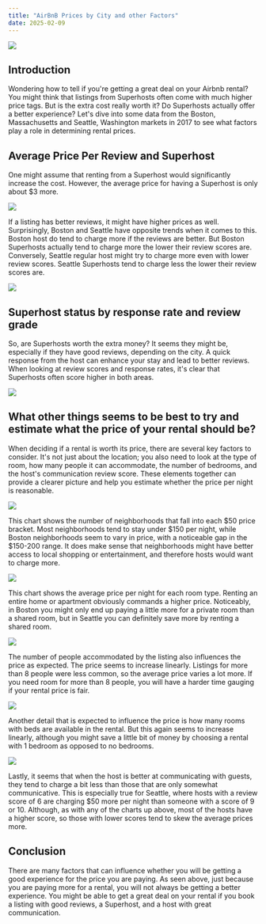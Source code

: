 ```yaml
---
title: "AirBnB Prices by City and other Factors"
date: 2025-02-09
---
```


<img src="{{site.url}}/images/istockphoto-1408230637-1024x1024.jpg">

## Introduction

Wondering how to tell if you're getting a great deal on your Airbnb rental? You might think that listings from Superhosts often come with much higher price tags. But is the extra cost really worth it? Do Superhosts actually offer a better experience? Let's dive into some data from the Boston, Massachusetts and Seattle, Washington markets in 2017 to see what factors play a role in determining rental prices.

## Average Price Per Review and Superhost

One might assume that renting from a Superhost would significantly increase the cost. However, the average price for having a Superhost is only about $3 more.

<img src="{{site.url}}/images/AvgDailyPriceByCity&SuperhostStatus.png">

If a listing has better reviews, it might have higher prices as well. Surprisingly, Boston and Seattle have opposite trends when it comes to this. Boston host do tend to charge more if the reviews are better. But Boston Superhosts actually tend to charge more the lower their review scores are. Conversely, Seattle regular host might try to charge more even with lower review scores. Seattle Superhosts tend to charge less the lower their review scores are.

<img src="{{site.url}}/images/AvgPriceByCity&ReviewGrade&SuperhostStatus.png">

## Superhost status by response rate and review grade

So, are Superhosts worth the extra money? It seems they might be, especially if they have good reviews, depending on the city. A quick response from the host can enhance your stay and lead to better reviews. When looking at review scores and response rates, it's clear that Superhosts often score higher in both areas.

<img src="{{site.url}}/images/Review&ResponseGradesHeatmaps.png">

## What other things seems to be best to try and estimate what the price of your rental should be?

When deciding if a rental is worth its price, there are several key factors to consider. It's not just about the location; you also need to look at the type of room, how many people it can accommodate, the number of bedrooms, and the host's communication review score. These elements together can provide a clearer picture and help you estimate whether the price per night is reasonable.

<img src="{{site.url}}/images/NeighbourhoodsPerAvgPriceBracket.png">

This chart shows the number of neighborhoods that fall into each $50 price bracket. Most neighborhoods tend to stay under $150 per night, while Boston neighborhoods seem to vary in price, with a noticeable gap in the $150-200 range. It does make sense that neighborhoods might have better access to local shopping or entertainment, and therefore hosts would want to charge more.

<img src="{{site.url}}/images/RoomTypeAvgPrice.png">

This chart shows the average price per night for each room type. Renting an entire home or apartment obviously commands a higher price. Noticeably, in Boston you might only end up paying a little more for a private room than a shared room, but in Seattle you can definitely save more by renting a shared room.

<img src="{{site.url}}/images/AccommodatesAvgPrice.png">

The number of people accommodated by the listing also influences the price as expected. The price seems to increase linearly. Listings for more than 8 people were less common, so the average price varies a lot more. If you need room for more than 8 people, you will have a harder time gauging if your rental price is fair.

<img src="{{site.url}}/images/BedroomsAvgPrice.png">

Another detail that is expected to influence the price is how many rooms with beds are available in the rental. But this again seems to increase linearly, although you might save a little bit of money by choosing a rental with 1 bedroom as opposed to no bedrooms.

<img src="{{site.url}}/images/ReviewScoresCommunicationAvgPrice.png">

Lastly, it seems that when the host is better at communicating with guests, they tend to charge a bit less than those that are only somewhat communicative. This is especially true for Seattle, where hosts with a review score of 6 are charging $50 more per night than someone with a score of 9 or 10. Although, as with any of the charts up above, most of the hosts have a higher score, so those with lower scores tend to skew the average prices more.

## Conclusion

There are many factors that can influence whether you will be getting a good experience for the price you are paying. As seen above, just because you are paying more for a rental, you will not always be getting a better experience. You might be able to get a great deal on your rental if you book a listing with good reviews, a Superhost, and a host with great communication.
